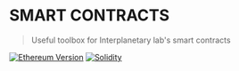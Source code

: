 # SMART CONTRACTS
> Useful toolbox for Interplanetary lab's smart contracts 
> 
[![Ethereum Version][ethereum-image]][ethereum-url]
[![Solidity][solidity-image]][solidity-url]

<!-- Markdown link & img dfn's -->
[ethereum-image]: https://img.shields.io/badge/Ethereum-purple?logo=Ethereum
[ethereum-url]: https://ethereum.org/fr/
[solidity-image]: https://img.shields.io/badge/Solidity_v0.8.17-gray?logo=Solidity
[solidity-url]: https://docs.soliditylang.org/en/v0.8.17/

